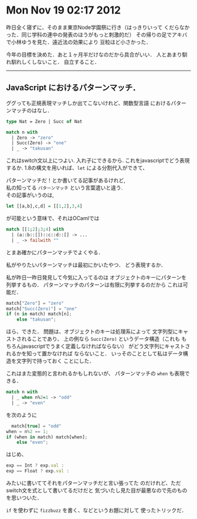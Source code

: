 # Mon Nov 19 02:17 2012

昨日全く寝ずに、そのまま東京Node学園祭に行き（はっきりいって
くだらなかった．同じ学科の連中の発表のほうがもっと刺激的だ）
その帰りの足でアキバで小林ゆうを見た．遠近法の効果により
豆粒ほど小さかった．

今年の目標を決めた．あと１ヶ月半だけなのだから具合がいい．
人とあまり馴れ馴れしくしないこと．
自立すること．

---

## JavaScript におけるパターンマッチ．

ググっても正規表現マッチしか出てこないけれど、関数型言語
におけるパターンマッチのはなし．

```ocaml
type Nat = Zero | Succ of Nat

match n with
  | Zero -> "zero"
  | Succ(Zero) -> "one"
  | _ -> "takusan"
```

これはswitch文以上につよい.
入れ子にできるから.
これをjavascriptでどう表現するか.
1.8の構文を用いれば、`let` による分割代入ができて、

パターンマッチだ！とか書いてる記事があるけれど,  
私の知ってる `パターンマッチ` という言葉遣いと違う.  
その記事がいうのは,

```haskell
let [[a,b],c,d] = [[1,2],3,4]
```

が可能という意味で、それはOCamlでは

```ocaml
match [[1;2];3;4] with
  | (a::b::[])::c::d::[] -> ...
  | _ -> failwith ""
```

とまあ確かにパターンマッチでよくやる．

私がやりたいパターンマッチは最初にかいたやつ．
どう表現するか．

私が昨日一昨日発見して今気に入ってるのは
オブジェクトのキーにパターンを列挙するもの．
パターンマッチのパターンは有限に列挙するのだから
これは可能だ．

```javascript
match["Zero"] = "zero"
match["Succ(Zero)"] = "one"
if (n in match) match[n];
    else "takusan";
```

ほら、できた．
問題は、オブジェクトのキーは処理系によって
文字列型にキャストされることであり、
上の例なら `Succ(Zero)` というデータ構造（これも
もちろんjavascriptでうまく定義しなければならない）
がどう文字列にキャストされるかを知って置かなければ
ならないこと．
いっそのこととして私はデータ構造を文字列で持っておく
ことにした．

これはまた変態的と言われるかもしれないが、
パターンマッチの `when` も表現できる．

```ocaml
match n with
  | _ when n%2=1 -> "odd"
  | _ -> "even"
```

を次のように

```javascript
  match[true] = "odd"
when = n%2 == 1;
if (when in match) match[when];
    else "even";
```

はじめ、

```javascript
exp == Int ? exp.val :
exp == Float ? exp.val :
```

みたいに書いててそれをパターンマッチだと言い張ってた
のだけれど、ただswitch文を式として書いてるだけだと
気づいたし見た目が最悪なので先のものを思いついた．

`if` を使わずに `fizzbuzz` を書く、などというお題に対して
使ったトリックだ．
